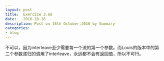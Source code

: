 ```yaml
---
layout: post
title:  Exercise 3.68
date:   2016-10-16
description: Post on 16th October,2016 by Gummary
categories:
- blog
---
```


不可以，因为interleave至少需要每一个流的第一个参数。而Louis的版本中的第二个参数递归的调用了interleave，永远都不会有返回值，所以不可行。